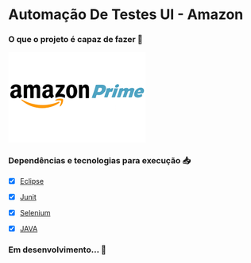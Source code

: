 # Automação De Testes UI - Amazon


### O que o projeto é capaz de fazer :checkered_flag:



 [![Amazon](https://github.com/yasserrano/Amazon/blob/master/amazon.png)](http://www.youtube.com/watch?v=k3kujILhrjw "Teste de IU - Amazon")



### Dependências e tecnologias para execução :inbox_tray:



- [x] [Eclipse](https://www.eclipse.org/downloads/)
- [x] [Junit](https://junit.org/junit5/)
- [x] [Selenium](https://www.selenium.dev/projects/)
- [x] [JAVA](https://www.oracle.com/br/java/technologies/javase/javase-jdk8-downloads.html)



### Em desenvolvimento... :construction:
